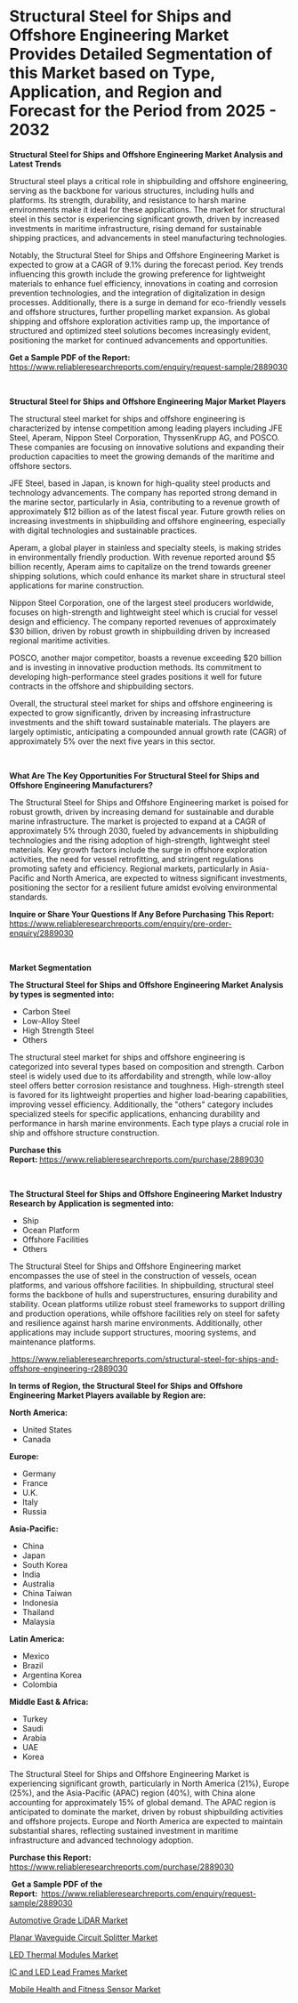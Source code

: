 <p><h1>Structural Steel for Ships and Offshore Engineering Market Provides Detailed Segmentation of this Market based on Type, Application, and Region and Forecast for the Period from 2025 - 2032</h1></p><p><strong>Structural Steel for Ships and Offshore Engineering Market Analysis and Latest Trends</strong></p>
<p><p>Structural steel plays a critical role in shipbuilding and offshore engineering, serving as the backbone for various structures, including hulls and platforms. Its strength, durability, and resistance to harsh marine environments make it ideal for these applications. The market for structural steel in this sector is experiencing significant growth, driven by increased investments in maritime infrastructure, rising demand for sustainable shipping practices, and advancements in steel manufacturing technologies.</p><p>Notably, the Structural Steel for Ships and Offshore Engineering Market is expected to grow at a CAGR of 9.1% during the forecast period. Key trends influencing this growth include the growing preference for lightweight materials to enhance fuel efficiency, innovations in coating and corrosion prevention technologies, and the integration of digitalization in design processes. Additionally, there is a surge in demand for eco-friendly vessels and offshore structures, further propelling market expansion. As global shipping and offshore exploration activities ramp up, the importance of structured and optimized steel solutions becomes increasingly evident, positioning the market for continued advancements and opportunities.</p></p>
<p><strong>Get a Sample PDF of the Report:&nbsp;</strong> <a href="https://www.reliableresearchreports.com/enquiry/request-sample/2889030?utm_campaign=3070&utm_medium=2&utm_source=Github&utm_content=ia&utm_term=14032025&utm_id=structural-steel-for-ships-and-offshore-engineering">https://www.reliableresearchreports.com/enquiry/request-sample/2889030</a></p>
<p>&nbsp;</p>
<p><strong>Structural Steel for Ships and Offshore Engineering Major Market Players</strong></p>
<p><p>The structural steel market for ships and offshore engineering is characterized by intense competition among leading players including JFE Steel, Aperam, Nippon Steel Corporation, ThyssenKrupp AG, and POSCO. These companies are focusing on innovative solutions and expanding their production capacities to meet the growing demands of the maritime and offshore sectors.</p><p>JFE Steel, based in Japan, is known for high-quality steel products and technology advancements. The company has reported strong demand in the marine sector, particularly in Asia, contributing to a revenue growth of approximately $12 billion as of the latest fiscal year. Future growth relies on increasing investments in shipbuilding and offshore engineering, especially with digital technologies and sustainable practices.</p><p>Aperam, a global player in stainless and specialty steels, is making strides in environmentally friendly production. With revenue reported around $5 billion recently, Aperam aims to capitalize on the trend towards greener shipping solutions, which could enhance its market share in structural steel applications for marine construction.</p><p>Nippon Steel Corporation, one of the largest steel producers worldwide, focuses on high-strength and lightweight steel which is crucial for vessel design and efficiency. The company reported revenues of approximately $30 billion, driven by robust growth in shipbuilding driven by increased regional maritime activities.</p><p>POSCO, another major competitor, boasts a revenue exceeding $20 billion and is investing in innovative production methods. Its commitment to developing high-performance steel grades positions it well for future contracts in the offshore and shipbuilding sectors.</p><p>Overall, the structural steel market for ships and offshore engineering is expected to grow significantly, driven by increasing infrastructure investments and the shift toward sustainable materials. The players are largely optimistic, anticipating a compounded annual growth rate (CAGR) of approximately 5% over the next five years in this sector.</p></p>
<p>&nbsp;</p>
<p><strong>What Are The Key Opportunities For Structural Steel for Ships and Offshore Engineering Manufacturers?</strong></p>
<p><p>The Structural Steel for Ships and Offshore Engineering market is poised for robust growth, driven by increasing demand for sustainable and durable marine infrastructure. The market is projected to expand at a CAGR of approximately 5% through 2030, fueled by advancements in shipbuilding technologies and the rising adoption of high-strength, lightweight steel materials. Key growth factors include the surge in offshore exploration activities, the need for vessel retrofitting, and stringent regulations promoting safety and efficiency. Regional markets, particularly in Asia-Pacific and North America, are expected to witness significant investments, positioning the sector for a resilient future amidst evolving environmental standards.</p></p>
<p><strong>Inquire or Share Your Questions If Any Before Purchasing This Report:</strong> <a href="https://www.reliableresearchreports.com/enquiry/pre-order-enquiry/2889030?utm_campaign=3070&utm_medium=2&utm_source=Github&utm_content=ia&utm_term=14032025&utm_id=structural-steel-for-ships-and-offshore-engineering">https://www.reliableresearchreports.com/enquiry/pre-order-enquiry/2889030</a></p>
<p>&nbsp;</p>
<p><strong>Market Segmentation</strong></p>
<p><strong>The Structural Steel for Ships and Offshore Engineering Market Analysis by types is segmented into:</strong></p>
<p><ul><li>Carbon Steel</li><li>Low-Alloy Steel</li><li>High Strength Steel</li><li>Others</li></ul></p>
<p><p>The structural steel market for ships and offshore engineering is categorized into several types based on composition and strength. Carbon steel is widely used due to its affordability and strength, while low-alloy steel offers better corrosion resistance and toughness. High-strength steel is favored for its lightweight properties and higher load-bearing capabilities, improving vessel efficiency. Additionally, the "others" category includes specialized steels for specific applications, enhancing durability and performance in harsh marine environments. Each type plays a crucial role in ship and offshore structure construction.</p></p>
<p><strong>Purchase this Report:&nbsp;</strong><a href="https://www.reliableresearchreports.com/purchase/2889030?utm_campaign=3070&utm_medium=2&utm_source=Github&utm_content=ia&utm_term=14032025&utm_id=structural-steel-for-ships-and-offshore-engineering">https://www.reliableresearchreports.com/purchase/2889030</a></p>
<p>&nbsp;</p>
<p><strong>The Structural Steel for Ships and Offshore Engineering Market Industry Research by Application is segmented into:</strong></p>
<p><ul><li>Ship</li><li>Ocean Platform</li><li>Offshore Facilities</li><li>Others</li></ul></p>
<p><p>The Structural Steel for Ships and Offshore Engineering market encompasses the use of steel in the construction of vessels, ocean platforms, and various offshore facilities. In shipbuilding, structural steel forms the backbone of hulls and superstructures, ensuring durability and stability. Ocean platforms utilize robust steel frameworks to support drilling and production operations, while offshore facilities rely on steel for safety and resilience against harsh marine environments. Additionally, other applications may include support structures, mooring systems, and maintenance platforms.</p></p>
<p><a href="https://www.reliableresearchreports.com/structural-steel-for-ships-and-offshore-engineering-r2889030?utm_campaign=3070&utm_medium=2&utm_source=Github&utm_content=ia&utm_term=14032025&utm_id=structural-steel-for-ships-and-offshore-engineering">&nbsp;https://www.reliableresearchreports.com/structural-steel-for-ships-and-offshore-engineering-r2889030</a></p>
<p><strong>In terms of Region, the Structural Steel for Ships and Offshore Engineering Market Players available by Region are:</strong></p>
<p>
    <p> <strong> North America: </strong>
        <ul>
            <li>United States</li>
            <li>Canada</li>
        </ul>
        </p> 
    <p> <strong> Europe: </strong>
        <ul>
            <li>Germany</li>
            <li>France</li>
            <li>U.K.</li>
            <li>Italy</li>
            <li>Russia</li>
        </ul>
        </p> 
    <p> <strong> Asia-Pacific: </strong>
        <ul>
            <li>China</li>
            <li>Japan</li>
            <li>South Korea</li>
            <li>India</li>
            <li>Australia</li>
            <li>China Taiwan</li>
            <li>Indonesia</li>
            <li>Thailand</li>
            <li>Malaysia</li>
        </ul>
        </p> 
    <p> <strong> Latin America: </strong>
        <ul>
            <li>Mexico</li>
            <li>Brazil</li>
            <li>Argentina Korea</li>
            <li>Colombia</li>
        </ul>
        </p> 
    <p> <strong> Middle East & Africa: </strong>
        <ul>
            <li>Turkey</li>
            <li>Saudi</li>
            <li>Arabia</li>
            <li>UAE</li>
            <li>Korea</li>
        </ul>
    </p>
    </p>
<p><p>The Structural Steel for Ships and Offshore Engineering Market is experiencing significant growth, particularly in North America (21%), Europe (25%), and the Asia-Pacific (APAC) region (40%), with China alone accounting for approximately 15% of global demand. The APAC region is anticipated to dominate the market, driven by robust shipbuilding activities and offshore projects. Europe and North America are expected to maintain substantial shares, reflecting sustained investment in maritime infrastructure and advanced technology adoption.</p></p>
<p><strong>Purchase this Report: </strong><a href="https://www.reliableresearchreports.com/purchase/2889030?utm_campaign=3070&utm_medium=2&utm_source=Github&utm_content=ia&utm_term=14032025&utm_id=structural-steel-for-ships-and-offshore-engineering">https://www.reliableresearchreports.com/purchase/2889030</a></p>
<p>&nbsp;<strong>Get a Sample PDF of the Report:&nbsp;&nbsp;</strong><a href="https://www.reliableresearchreports.com/enquiry/request-sample/2889030?utm_campaign=3070&utm_medium=2&utm_source=Github&utm_content=ia&utm_term=14032025&utm_id=structural-steel-for-ships-and-offshore-engineering">https://www.reliableresearchreports.com/enquiry/request-sample/2889030</a></p>
<p><strong></strong></p>
<p><p><a href="https://www.linkedin.com/pulse/according-global-automotive-grade-lidar-market-trends-applications-cwaqf?utm_campaign=3070&utm_medium=2&utm_source=Github&utm_content=ia&utm_term=14032025&utm_id=structural-steel-for-ships-and-offshore-engineering">Automotive Grade LiDAR Market</a></p><p><a href="https://www.linkedin.com/pulse/in-depth-analysis-planar-waveguide-circuit-splitter-market-projected-25vke?utm_campaign=3070&utm_medium=2&utm_source=Github&utm_content=ia&utm_term=14032025&utm_id=structural-steel-for-ships-and-offshore-engineering">Planar Waveguide Circuit Splitter Market</a></p><p><a href="https://www.linkedin.com/pulse/evaluating-profitability-growth-led-thermal-modules-market-dkwne?utm_campaign=3070&utm_medium=2&utm_source=Github&utm_content=ia&utm_term=14032025&utm_id=structural-steel-for-ships-and-offshore-engineering">LED Thermal Modules Market</a></p><p><a href="https://www.linkedin.com/pulse/detailed-ic-led-lead-frames-market-report-analysis-from-mzkne?utm_campaign=3070&utm_medium=2&utm_source=Github&utm_content=ia&utm_term=14032025&utm_id=structural-steel-for-ships-and-offshore-engineering">IC and LED Lead Frames Market</a></p><p><a href="https://www.linkedin.com/pulse/mobile-health-fitness-sensor-market-demand-revenue-insights-lshle?utm_campaign=3070&utm_medium=2&utm_source=Github&utm_content=ia&utm_term=14032025&utm_id=structural-steel-for-ships-and-offshore-engineering">Mobile Health and Fitness Sensor Market</a></p></p>
